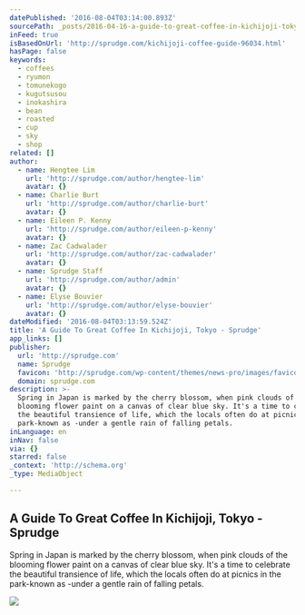 ```yaml
---
datePublished: '2016-08-04T03:14:00.893Z'
sourcePath: _posts/2016-04-16-a-guide-to-great-coffee-in-kichijoji-tokyo-sprudge.md
inFeed: true
isBasedOnUrl: 'http://sprudge.com/kichijoji-coffee-guide-96034.html'
hasPage: false
keywords:
  - coffees
  - ryumon
  - tomunekogo
  - kugutsusou
  - inokashira
  - bean
  - roasted
  - cup
  - sky
  - shop
related: []
author:
  - name: Hengtee Lim
    url: 'http://sprudge.com/author/hengtee-lim'
    avatar: {}
  - name: Charlie Burt
    url: 'http://sprudge.com/author/charlie-burt'
    avatar: {}
  - name: Eileen P. Kenny
    url: 'http://sprudge.com/author/eileen-p-kenny'
    avatar: {}
  - name: Zac Cadwalader
    url: 'http://sprudge.com/author/zac-cadwalader'
    avatar: {}
  - name: Sprudge Staff
    url: 'http://sprudge.com/author/admin'
    avatar: {}
  - name: Elyse Bouvier
    url: 'http://sprudge.com/author/elyse-bouvier'
    avatar: {}
dateModified: '2016-08-04T03:13:59.524Z'
title: 'A Guide To Great Coffee In Kichijoji, Tokyo - Sprudge'
app_links: []
publisher:
  url: 'http://sprudge.com'
  name: Sprudge
  favicon: 'http://sprudge.com/wp-content/themes/news-pro/images/favicon.ico'
  domain: sprudge.com
description: >-
  Spring in Japan is marked by the cherry blossom, when pink clouds of the
  blooming flower paint on a canvas of clear blue sky. It's a time to celebrate
  the beautiful transience of life, which the locals often do at picnics in the
  park-known as -under a gentle rain of falling petals.
inLanguage: en
inNav: false
via: {}
starred: false
_context: 'http://schema.org'
_type: MediaObject

---
```

<article style=""><h1>A Guide To Great Coffee In Kichijoji, Tokyo - Sprudge</h1><p>Spring in Japan is marked by the cherry blossom, when pink clouds of the blooming flower paint on a canvas of clear blue sky. It's a time to celebrate the beautiful transience of life, which the locals often do at picnics in the park-known as -under a gentle rain of falling petals.</p><img src="http://sprudge.com/wp-content/uploads/2016/03/Sprudge-KichijojiGuide-HengteeLim-21_Kichijoji_Zenon.jpg" /></article>